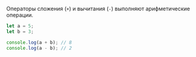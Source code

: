 Операторы сложения (`+`) и вычитания (`-`) выполняют арифметические операции.

```ts
let a = 5;
let b = 3;

console.log(a + b); // 8
console.log(a - b); // 2
```